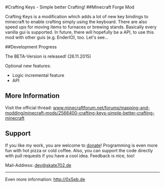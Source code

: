 #Crafting Keys - Simple better Crafting!
##Minecraft Forge Mod

Crafting Keys is a modification which adds a lot of new key bindings to minecraft to enable crafting simply using the keyboard. There are also speed ups for moving items to furnaces or brewing stands. Basically every vanilla gui is supported. In future, there will hopefully be a API, to use this mod with other guis (e.g. EnderIO), too. Let's see...

##Development Progress

The BETA-Version is released! (26.11.2015)

Optional new features:

- Logic incremental feature
- API

## More Information

Visit the official thread: www.minecraftforum.net/forums/mapping-and-modding/minecraft-mods/2566400-crafting-keys-simple-better-crafting-minecraft

## Support

If you like my work, you are welcome to [donate](https://www.tipeeestream.com/skate702germany/donation)! Programming is even more fun with hot pizza or cold coffee.
Also, you can support the code directly with pull requests if you have a cool idea. Feedback is nice, too!

Mail-Address: dev@skate702.de

--- 

Even more information: http://0xSeb.de
